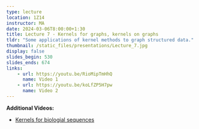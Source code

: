 ```yaml
---
type: lecture
location: 1Z14
instructor: MA
date: 2024-03-06T8:00:00+1:30
title: Lecture 7 - Kernels for graphs, kernels on graphs
tldr: "Some applications of kernel methods to graph structured data."
thumbnail: /static_files/presentations/Lecture_7.jpg
display: false
slides_begin: 530
slides_ends: 674
links: 
    - url: https://youtu.be/RioMipTmHhQ
      name: Video 1
    - url: https://youtu.be/koLfZP5H7pw
      name: Video 2
---
```

**Additional Videos:**
- [Kernels for biologial sequences ](https://youtu.be/8gVPPdXqyP8)